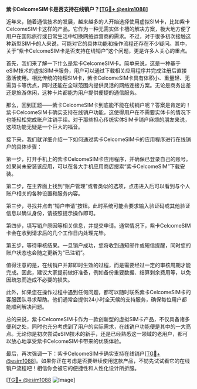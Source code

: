 **紫卡CelcomeSIM卡是否支持在线销户？[[TG💪+ @esim1088](https://t.me/s/esim1088)]**

近年来，随着通信技术的发展，越来越多的人开始选择使用虚拟SIM卡，比如紫卡CelcomeSIM卡这样的产品。它作为一种无需实体卡槽的解决方案，极大地方便了用户在国际旅行或日常生活中切换网络运营商的需求。不过，对于很多初次接触这种新型SIM卡的人来说，可能对它的具体功能和操作流程还存在不少疑问。其中，关于“紫卡CelcomeSIM卡是否支持在线销户”这个问题，更是许多人关心的重点。

首先，我们来了解一下什么是紫卡CelcomeSIM卡。简单来说，这是一种基于eSIM技术的虚拟SIM卡服务，用户可以通过下载相关应用程序并完成注册后直接激活使用。相比传统的物理SIM卡，紫卡CelcomeSIM卡具有体积小、重量轻、无需剪卡等优点，同时还能在全球范围内提供灵活的网络连接方案。无论是商务出差还是旅游休闲，这种卡片都能为用户提供便捷的通信服务。

那么，回到正题——紫卡CelcomeSIM卡到底能不能在线销户呢？答案是肯定的！紫卡CelcomeSIM卡确实支持在线销户功能，这使得用户在不需要实体卡的情况下也能轻松完成账户注销手续。对于那些担心传统实体SIM卡销户麻烦的朋友来说，这项功能无疑是一个巨大的福音。

接下来，我们就详细介绍一下如何通过紫卡CelcomeSIM卡的应用程序进行在线销户的具体步骤：

第一步，打开手机上的紫卡CelcomeSIM卡应用程序，并确保已登录自己的账号。如果尚未安装该应用，可以在各大手机应用商店搜索“紫卡CelcomeSIM”下载安装。

第二步，在主界面上找到“账户管理”或者类似的选项，点击进入后可以看到与个人账户相关的各种设置和服务内容。

第三步，寻找并点击“销户申请”按钮。此时系统可能会要求输入验证码或其他验证信息以确认身份，请按照提示操作即可。

第四步，填写销户原因等相关信息，并提交申请。通常情况下，紫卡CelcomeSIM卡会在收到请求后的几个工作日内处理完毕。

第五步，等待审核结果。一旦销户成功，您将收到通知邮件或短信提醒，同时您的账户状态也会随之更新为“已注销”。

值得注意的是，在线销户并非即时生效的过程，而是需要经过一定的审核周期才能完成。因此，建议大家提前做好准备，例如备份重要数据、结算剩余费用等，以免因疏忽而造成不必要的损失。

此外，如果您在操作过程中遇到任何问题，都可以随时联系紫卡CelcomeSIM卡的客服团队寻求帮助。他们通常会提供24小时全天候的支持服务，确保每位用户都能顺利解决问题。

总的来说，紫卡CelcomeSIM卡作为一款创新型的虚拟SIM卡产品，不仅具备诸多便利之处，同时也充分考虑到了用户的实际需求，在线销户功能便是其中的一大亮点。无论你是初次尝试eSIM技术的新手，还是已经熟悉这一领域的老用户，都可以放心地享受紫卡CelcomeSIM卡带来的优质体验。

最后，再次强调一下：紫卡CelcomeSIM卡确实支持在线销户[[TG💪+ @esim1088](https://t.me/s/esim1088)]。如果你正在考虑是否要继续使用这款产品，不妨先试试看它的在线销户流程吧！相信你会被它的便捷性和人性化设计所折服。

[[TG💪+ @esim1088](https://t.me/s/esim1088) ![Image](https://i.postimg.cc/4NQfJmqS/Snipaste-2025-05-13-00-14-12.png)]